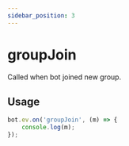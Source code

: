 ```yaml
---
sidebar_position: 3
---
```


# groupJoin

Called when bot joined new group.

## Usage

```js showLineNumbers
bot.ev.on('groupJoin', (m) => {
    console.log(m);
});
```